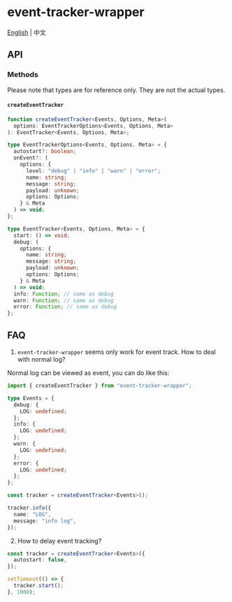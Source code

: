 # event-tracker-wrapper

[English](README.md) | 中文

## API

### Methods

Please note that types are for reference only. They are not the actual types.

#### `createEventTracker`

```ts
function createEventTracker<Events, Options, Meta>(
  options: EventTrackerOptions<Events, Options, Meta>
): EventTracker<Events, Options, Meta>;

type EventTrackerOptions<Events, Options, Meta> = {
  autostart?: boolean;
  onEvent?: (
    options: {
      level: "debug" | "info" | "warn" | "error";
      name: string;
      message: string;
      payload: unknown;
      options: Options;
    } & Meta
  ) => void;
};

type EventTracker<Events, Options, Meta> = {
  start: () => void;
  debug: (
    options: {
      name: string;
      message: string;
      payload: unknown;
      options: Options;
    } & Meta
  ) => void;
  info: Function; // same as debug
  warn: Function; // same as debug
  error: Function; // same as debug
};
```

## FAQ

1. `event-tracker-wrapper` seems only work for event track. How to deal with normal log?

Normal log can be viewed as event, you can do like this:

```ts
import { createEventTracker } from "event-tracker-wrapper";

type Events = {
  debug: {
    LOG: undefined;
  };
  info: {
    LOG: undefined;
  };
  warn: {
    LOG: undefined;
  };
  error: {
    LOG: undefined;
  };
};

const tracker = createEventTracker<Events>();

tracker.info({
  name: "LOG",
  message: "info log",
});
```

2. How to delay event tracking?

```ts
const tracker = createEventTracker<Events>({
  autostart: false,
});

setTimeout(() => {
  tracker.start();
}, 1000);
```
